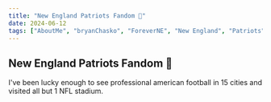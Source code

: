 ```yaml
---
title: "New England Patriots Fandom 🏈"
date: 2024-06-12
tags: ["AboutMe", "bryanChasko", "ForeverNE", "New England", "Patriots", "New England Patriots"]
---
```


## New England Patriots Fandom 🏈

I've been lucky enough to see professional american football in 15 cities and visited all but 1 NFL stadium.